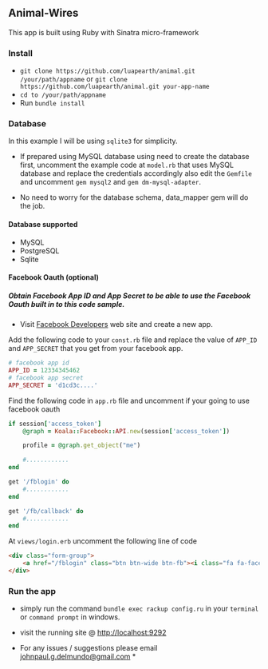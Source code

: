## Animal-Wires
This app is built using Ruby with Sinatra micro-framework

### Install

* `git clone https://github.com/luapearth/animal.git /your/path/appname` or `git clone https://github.com/luapearth/animal.git your-app-name`
* `cd to /your/path/appname`
* Run `bundle install`

### Database
In this example I will be using `sqlite3` for simplicity.

* If prepared using MySQL database using need to create the database first, uncomment the example code at `model.rb` that uses MySQL database and replace the credentials accordingly also edit the `Gemfile` and uncomment `gem mysql2` and `gem dm-mysql-adapter`.

* No need to worry for the database schema, data_mapper gem will do the job.

#### Database supported

* MySQL
* PostgreSQL
* Sqlite

#### Facebook Oauth (optional)

##### Obtain Facebook App ID and App Secret to be able to use the Facebook Oauth built in to this code sample.

* Visit [Facebook Developers](https://developers.facebook.com) web site and create a new app.

Add the following code to your `const.rb` file and replace the value of `APP_ID` and `APP_SECRET` that you get from your facebook app.

```ruby
# facebook app id
APP_ID = 12334345462
# facebook app secret
APP_SECRET = 'd1cd3c....'
```

Find the following code in `app.rb` file and uncomment if your going to use facebook oauth
```ruby
if session['access_token']
	@graph = Koala::Facebook::API.new(session['access_token'])

	profile = @graph.get_object("me")

	#............
end

get '/fblogin' do
	#............
end

get '/fb/callback' do
	#............
end
```

At `views/login.erb` uncomment the following line of code
```html
<div class="form-group">
	<a href="/fblogin" class="btn btn-wide btn-fb"><i class="fa fa-facebook-official"></i> Sign in using Facebook</a>
</div>
```

### Run the app

* simply run the command `bundle exec rackup config.ru` in your `terminal` or `command prompt` in windows.
* visit the running site @ [http://localhost:9292](http://localhost:9292)

* For any issues / suggestions please email johnpaul.g.delmundo@gmail.com *
